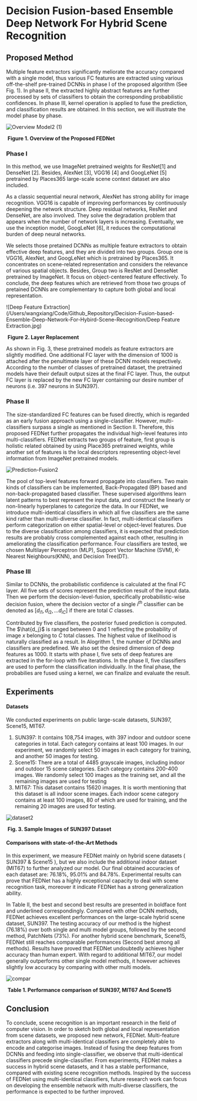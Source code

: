 # Decision Fusion-based Ensemble Deep Network For Hybrid Scene Recognition



## Proposed Method ##

Multiple feature extractors significantly meliorate the accuracy compared with a single model, thus various FC features are extracted using various off-the-shelf pre-trained DCNNs in phase I of the proposed algorithm (See Fig. 1). In phase II, the extracted highly abstract features are further processed by sets of classifiers to obtain the corresponding probabilistic confidences. In phase III, kernel operation is applied to fuse the prediction, and classification results are obtained. In this section, we will illustrate the model phase by phase. 

![Overview Model2 (1)](https://github.com/KennethXiang/Decision-Fusion-based-Ensemble-Deep-Network-For-Hybird-Scene-Recognition/blob/master/Overview%20Model2%20(1).jpg)

​													**Figure 1.  Overview of the Proposed FEDNet** 

### Phase I

In this method, we use ImageNet pretrained weights for ResNet[1] and DenseNet [2]. Besides, AlexNet [3], VGG16 [4] and GoogLeNet [5] pretrained by Places365 large-scale scene context dataset are also included.

As a classic sequential neural network, AlexNet has strong ability for image recognition. VGG16 is capable of improving performances by continuously deepening the network structure. Deep residual networks, ResNet and DenseNet, are also involved. They solve the degradation problem that appears when the number of network layers is increasing. Eventually, we use the inception model, GoogLeNet [6], it reduces the computational burden of deep neural networks.

We selects those pretained DCNNs as multiple feature extractors to obtain effective deep features, and they are divided into two groups. Group one is VGG16, AlexNet, and GoogLeNet which is pretrained by Places365. It concentrates on scene-related representation and considers the relevance of various spatial objects. Besides, Group two is ResNet and DenseNet pretrained by ImageNet. It focus on object-centered feature effectively. To conclude, the deep features which are retrieved from those two groups of pretained DCNNs are complementary to capture both global and local representation.

![Deep Feature Extraction](/Users/wangxiang/Code/Github_Repository/Decision-Fusion-based-Ensemble-Deep-Network-For-Hybird-Scene-Recognition/Deep Feature Extraction.jpg)

​															**Figure 2. Layer Replacement** 

As shown in Fig. 3, these pretrained models as feature extractors are slightly modified. One additional FC layer with the dimension of 1000 is attached after the penultimate layer of these DCNN models respectively. According to the number of classes of pretrained dataset, the pretrained models have their default output sizes at the final FC layer. Thus, the output FC layer is replaced by the new FC layer containing our desire number of neurons (i.e. 397 neurons in SUN397).

### Phase II

The size-standardized FC features can be fused directly, which is regarded as an early fusion approach using a single-classifier. However, multi-classifiers surpass a single as mentioned in Section II. Therefore, this proposed FEDNet further propagates the individual high-level features into multi-classifiers. FEDNet extracts two groups of feature, first group is holistic related obtained by using Place365 pretrained weights, while another set of features is the local descriptors representing object-level information from ImageNet pretrained models. 

![Prediction-Fusion2](https://github.com/KennethXiang/Decision-Fusion-based-Ensemble-Deep-Network-For-Hybird-Scene-Recognition/blob/master/Prediction-Fusion2.jpg)

The pool of top-level features forward propagate into classifiers. Two main kinds of classifiers can be implemented, Back-Propagated (BP) based and non-back-propagated based classifier. These supervised algorithms learn latent patterns to best represent the input data, and construct the linearly or non-linearly hyperplanes to categorize the data. In our FEDNet, we introduce multi-identical classifiers in which all five classifiers are the same kind rather than multi-diverse classifier. In fact, multi-identical classifiers perform categorization on either spatial-level or object-level features. Due to the diverse classification among classifiers, it is expected that prediction results are probably cross complemented against each other, resulting in ameliorating the classification performance. Four classifiers are tested, we chosen Multilayer Perceptron (MLP), Support Vector Machine (SVM), K-Nearest Neighbours(KNN), and Decision Tree(DT).

### Phase III

Similar to DCNNs, the probabilistic confidence is calculated at the final FC layer. All five sets of scores represent the prediction result of the input data. Then we perform the decision-level-fusion, specifically probabilistic-wise decision fusion, where the decision vector of a single $i^{th}$ classifier can be denoted as $[d_{i1},d_{i2},...d_{iC}]$ if there are total $C$ classes. 

Contributed by five classifiers, the posterior fused prediction is computed. The $\hat{d_j}$ is ranged between 0 and 1 reflecting the probability of image $x$ belonging to $C$ total classes. The highest value of likelihood is naturally classified as a result. In Alogrithm 1, the number of DCNNs and classifiers are predefined. We also set the desired dimension of deep features as 1000. It starts with phase I, five sets of deep features are extracted in the for-loop with five iterations. In the phase II, five classifiers are used to perform the classification individually. In the final phase, the probabilies are fused using a kernel, we can finalize and evaluate the result. 

## Experiments

#### Datasets

We conducted experiments on public large-scale datasets, SUN397, Scene15, MIT67. 

1. SUN397: It contains 108,754 images, with 397 indoor and outdoor scene categories in total. Each category contains at least 100 images. In our experiment, we randomly select 50 images in each category for training, and another 50 images for testing.
2. Scene15: There are a total of 4485 grayscale images, including indoor and outdoor 15 scene categories. Each category contains 200-400 images. We randomly select 100 images as the training set, and all the remaining images are used for testing
3. MIT67: This dataset contains 15620 images. It is worth mentioning that this dataset is all indoor scene images. Each indoor scene category contains at least 100 images, 80 of which are used for training, and the remaining 20 images are used for testing.

![dataset2](https://github.com/KennethXiang/Decision-Fusion-based-Ensemble-Deep-Network-For-Hybird-Scene-Recognition/blob/master/dataset2.jpg)

​										**Fig. 3. Sample Images of SUN397 Dataset**



#### Comparisons with state-of-the-Art Methods

In this experiment, we measure FEDNet mainly on hybrid scene datasets ( SUN397 \& Scene15 ), but we also include the additional indoor dataset (MIT67) to further analyzed our model. Our final obtained accuracies of each dataset are: 76.18$\%$, 95.01$\%$ and 84.78$\%$. Experimental results can prove that FEDNet has a highly exceptional capacity to deal with scene recognition task, moreover it indicate FEDNet has a strong generalization ability.

In Table II, the best and second best results are presented in boldface font and underlined correspondingly. Compared with other DCNN methods, FEDNet achieves excellent performances on the large-scale hybrid scene dataset, SUN397. The testing accuracy of our method is the highest (76.18$\%$) over both single and multi model groups, followed by the second method, PatchNets (73$\%$). For another hybrid scene benchmark, Scene15, FEDNet still reaches comparable performances (Second best among all methods). Results have proved that FEDNet undoubtedly achieves higher accuracy than human expert. With regard to additional MIT67, our model generally outperforms other single model methods, it however achieves slightly low accuracy by comparing with other multi models. 

![compar](https://github.com/KennethXiang/Decision-Fusion-based-Ensemble-Deep-Network-For-Hybird-Scene-Recognition/blob/master/compar.png)

​					**Table 1. Performance comparison of SUN397, MIT67 And Scene15**

## Conclusion

To conclude, scene recognition is an important research in the field of computer vision. In order to sketch both global and local representation from scene datasets, we proposed new network, FEDNet. Multi-feature extractors along with multi-identical classifiers are completely able to encode and categorise images. Instead of fusing the deep features from DCNNs and feeding into single-classifier, we observe that multi-identical classifiers precede single-classifier. From experiments, FEDNet makes a success in hybrid scene datasets, and it has a stable performance, compared with existing scene recognition methods. Inspired by the success of FEDNet using multi-identical classifiers, future research work can focus on developing the ensemble network with multi-diverse classifiers, the performance is expected to be further improved. 
